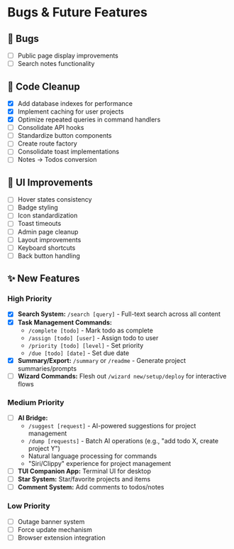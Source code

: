 # Bugs & Future Features

## 🐛 Bugs
- [ ] Public page display improvements
- [ ] Search notes functionality

## 🧹 Code Cleanup
- [x] Add database indexes for performance
- [x] Implement caching for user projects
- [x] Optimize repeated queries in command handlers
- [ ] Consolidate API hooks
- [ ] Standardize button components
- [ ] Create route factory
- [ ] Consolidate toast implementations
- [ ] Notes → Todos conversion

## 🎨 UI Improvements
- [ ] Hover states consistency
- [ ] Badge styling
- [ ] Icon standardization
- [ ] Toast timeouts
- [ ] Admin page cleanup
- [ ] Layout improvements
- [ ] Keyboard shortcuts
- [ ] Back button handling

## ✨ New Features

### High Priority
- [x] **Search System:** `/search [query]` - Full-text search across all content
- [x] **Task Management Commands:**
  - `/complete [todo]` - Mark todo as complete
  - `/assign [todo] [user]` - Assign todo to user
  - `/priority [todo] [level]` - Set priority
  - `/due [todo] [date]` - Set due date
- [x] **Summary/Export:** `/summary` or `/readme` - Generate project summaries/prompts
- [ ] **Wizard Commands:** Flesh out `/wizard new/setup/deploy` for interactive flows

### Medium Priority
- [ ] **AI Bridge:**
  - `/suggest [request]` - AI-powered suggestions for project management
  - `/dump [requests]` - Batch AI operations (e.g., "add todo X, create project Y")
  - Natural language processing for commands
  - "Siri/Clippy" experience for project management
- [ ] **TUI Companion App:** Terminal UI for desktop
- [ ] **Star System:** Star/favorite projects and items
- [ ] **Comment System:** Add comments to todos/notes

### Low Priority
- [ ] Outage banner system
- [ ] Force update mechanism
- [ ] Browser extension integration
